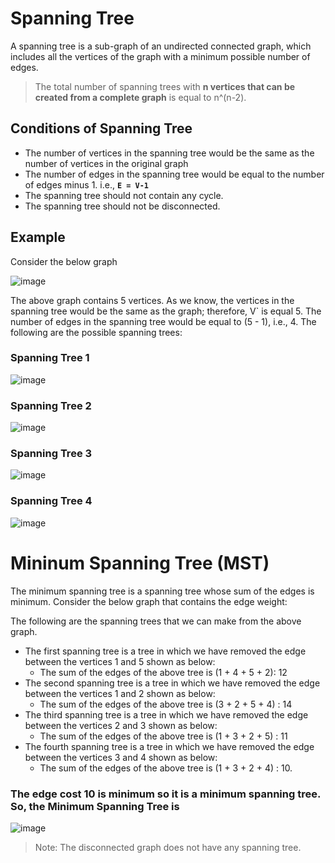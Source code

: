 # Spanning Tree

A spanning tree is a sub-graph of an undirected connected graph, which includes all the vertices of the graph with a minimum possible number of edges.

> The total number of spanning trees with **n vertices that can be created from a complete graph** is equal to n^(n-2).

## Conditions of Spanning Tree

- The number of vertices in the spanning tree would be the same as the number of vertices in the original graph
- The number of edges in the spanning tree would be equal to the number of edges minus 1. i.e., **`E = V-1`**
- The spanning tree should not contain any cycle.
- The spanning tree should not be disconnected.

## Example 

Consider the below graph

![image](https://user-images.githubusercontent.com/70228962/173321073-f631e077-87fa-4570-8bae-09fd5aa8e629.png)

The above graph contains 5 vertices. As we know, the vertices in the spanning tree would be the same as the graph; therefore, V` is equal 5. The number of edges in the spanning tree would be equal to (5 - 1), i.e., 4. The following are the possible spanning trees:

### Spanning Tree 1

![image](https://user-images.githubusercontent.com/70228962/173319468-361617e7-245a-4124-a7af-dfbc49e650b4.png)

### Spanning Tree 2

![image](https://user-images.githubusercontent.com/70228962/173319496-353ee1b3-9f04-4e71-b681-84b3c5e0a868.png)

### Spanning Tree 3

![image](https://user-images.githubusercontent.com/70228962/173319521-d81f586e-ff18-4cbf-9c4b-e72a98748375.png)

### Spanning Tree 4

![image](https://user-images.githubusercontent.com/70228962/173319558-16c746bd-273b-452a-a2b8-f83f24edf2fa.png)

# Mininum Spanning Tree (MST)

The minimum spanning tree is a spanning tree whose sum of the edges is minimum. Consider the below graph that contains the edge weight:

The following are the spanning trees that we can make from the above graph.

- The first spanning tree is a tree in which we have removed the edge between the vertices 1 and 5 shown as below:
    - The sum of the edges of the above tree is (1 + 4 + 5 + 2): 12
- The second spanning tree is a tree in which we have removed the edge between the vertices 1 and 2 shown as below:
    - The sum of the edges of the above tree is (3 + 2 + 5 + 4) : 14
- The third spanning tree is a tree in which we have removed the edge between the vertices 2 and 3 shown as below:
    - The sum of the edges of the above tree is (1 + 3 + 2 + 5) : 11
- The fourth spanning tree is a tree in which we have removed the edge between the vertices 3 and 4 shown as below:
    - The sum of the edges of the above tree is (1 + 3 + 2 + 4) : 10. 

### The edge cost 10 is minimum so it is a minimum spanning tree. So, the Minimum Spanning Tree is

![image](https://user-images.githubusercontent.com/70228962/173319558-16c746bd-273b-452a-a2b8-f83f24edf2fa.png)

> Note: The disconnected graph does not have any spanning tree.
